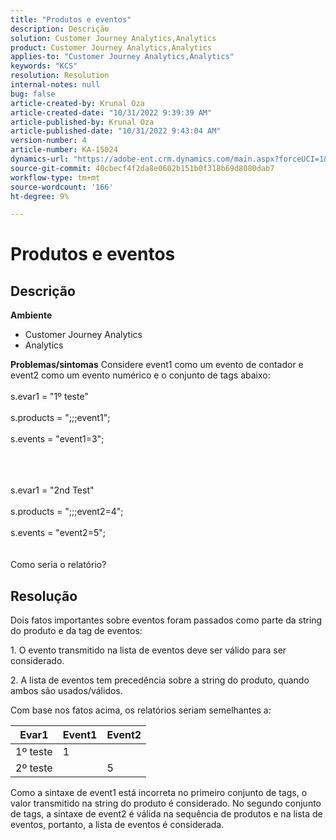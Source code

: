 ```yaml
---
title: "Produtos e eventos"
description: Descrição
solution: Customer Journey Analytics,Analytics
product: Customer Journey Analytics,Analytics
applies-to: "Customer Journey Analytics,Analytics"
keywords: "KCS"
resolution: Resolution
internal-notes: null
bug: false
article-created-by: Krunal Oza
article-created-date: "10/31/2022 9:39:39 AM"
article-published-by: Krunal Oza
article-published-date: "10/31/2022 9:43:04 AM"
version-number: 4
article-number: KA-15024
dynamics-url: "https://adobe-ent.crm.dynamics.com/main.aspx?forceUCI=1&pagetype=entityrecord&etn=knowledgearticle&id=200a9ceb-ff58-ed11-9561-6045bd0067ea"
source-git-commit: 40cbecf4f2da8e0602b151b0f318b69d8080dab7
workflow-type: tm+mt
source-wordcount: '166'
ht-degree: 9%

---
```


# Produtos e eventos

## Descrição

<b>Ambiente</b>
- Customer Journey Analytics
- Analytics



<b>Problemas/sintomas</b>
Considere event1 como um evento de contador e event2 como um evento numérico e o conjunto de tags abaixo:
<br><br>s.evar1 = &quot;1º teste&quot;<br><br>s.products = &quot;;;;event1&quot;;<br><br>s.events = &quot;event1=3&quot;;<br><br>

<br><br>s.evar1 = &quot;2nd Test&quot;<br><br>s.products = &quot;;;;event2=4&quot;;<br><br>s.events = &quot;event2=5&quot;;
<br> <br><br>
Como seria o relatório?


## Resolução


Dois fatos importantes sobre eventos foram passados como parte da string do produto e da tag de eventos:

1. O evento transmitido na lista de eventos deve ser válido para ser considerado.

2. A lista de eventos tem precedência sobre a string do produto, quando ambos são usados/válidos.

Com base nos fatos acima, os relatórios seriam semelhantes a:


| Evar1 | Event1 | Event2 |
| --- | --- | --- |
| 1º teste | 1 |   |
| 2º teste |   | 5 |




Como a sintaxe de event1 está incorreta no primeiro conjunto de tags, o valor transmitido na string do produto é considerado. No segundo conjunto de tags, a sintaxe de event2 é válida na sequência de produtos e na lista de eventos, portanto, a lista de eventos é considerada.
